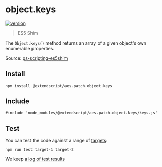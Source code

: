 # object.keys

[![version](https://img.shields.io/npm/v/@extendscript/aes.patch.object.keys.svg)](https://www.npmjs.org/package/@extendscript/aes.patch.object.keys)

> ES5 Shim

The `Object.keys()` method returns an array of a given object's own enumerable properties.

Source: [ps-scripting-es5shim](https://github.com/EugenTepin/ps-scripting-es5shim/blob/master/lib/Object/keys.js)

## Install

    npm install @extendscript/aes.patch.object.keys

## Include

    #include 'node_modules/@extendscript/aes.patch.object.keys/keys.js'

## Test

You can test the code against a range of [targets](https://github.com/nbqx/fakestk/blob/master/resources/versions.json):

    npm run test target-1 target-2

We keep [a log of test results](./test/results_log.md)
